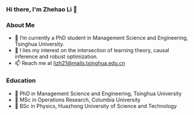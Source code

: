 ### Hi there, I'm Zhehao Li 👋

<!--
**Zhehao97/Zhehao97** is a ✨ _special_ ✨ repository because its `README.md` (this file) appears on your GitHub profile.

Here are some ideas to get you started:
-->

### About Me
- 🔭 I’m currently a PhD student in Management Science and Engineering, Tsinghua University.
- 🤔 I lies my interest on the intersection of learning theory, causal inference and robust optimization. 
- 📫 Reach me at lizh21@mails.tsinghua.edu.cn

### Education
- 🏫 PhD in Management Science and Engineering, Tsinghua University
- 🏫 MSc in Operations Research, Columbia University
- 🏫 BSc in Physics, Huazhong University of Science and Technology


